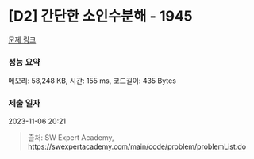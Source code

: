 # [D2] 간단한 소인수분해 - 1945 

[문제 링크](https://swexpertacademy.com/main/code/problem/problemDetail.do?contestProbId=AV5Pl0Q6ANQDFAUq) 

### 성능 요약

메모리: 58,248 KB, 시간: 155 ms, 코드길이: 435 Bytes

### 제출 일자

2023-11-06 20:21



> 출처: SW Expert Academy, https://swexpertacademy.com/main/code/problem/problemList.do